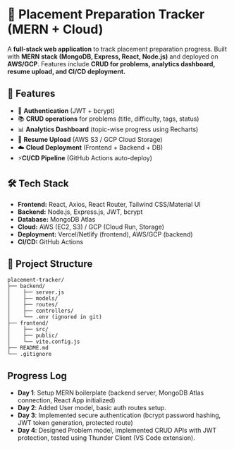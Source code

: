 # 📌 Placement Preparation Tracker (MERN + Cloud)

A **full-stack web application** to track placement preparation progress. Built with **MERN stack (MongoDB, Express, React, Node.js)** and deployed on **AWS/GCP**. Features include **CRUD for problems, analytics dashboard, resume upload, and CI/CD deployment.**

## 🚀 Features
- 🔐 **Authentication** (JWT + bcrypt)
- 📚 **CRUD operations** for problems (title, difficulty, tags, status)
- 📊 **Analytics Dashboard** (topic-wise progress using Recharts)
- 📝 **Resume Upload** (AWS S3 / GCP Cloud Storage)
- ☁️ **Cloud Deployment** (Frontend + Backend + DB)
- ⚡**CI/CD Pipeline** (GitHub Actions auto-deploy)

## 🛠️ Tech Stack
- **Frontend:** React, Axios, React Router, Tailwind CSS/Material UI
- **Backend:** Node.js, Express.js, JWT, bcrypt
- **Database:** MongoDB Atlas
- **Cloud:** AWS (EC2, S3) / GCP (Cloud Run, Storage)
- **Deployment:** Vercel/Netlify (frontend), AWS/GCP (backend)
- **CI/CD:** GitHub Actions

## 📂 Project Structure

    placement-tracker/
    ├── backend/
    │    ├── server.js
    │    ├── models/
    │    ├── routes/
    │    ├── controllers/
    │    └── .env (ignored in git)
    ├── frontend/
    │    ├── src/
    │    ├── public/
    │    └── vite.config.js
    ├── README.md
    └── .gitignore

## Progress Log

- **Day 1**: Setup MERN boilerplate (backend server, MongoDB Atlas connection, React App initialized)
- **Day 2**: Added User model, basic auth routes setup.
- **Day 3**: Implemented secure authentication (bcrypt password hashing, JWT token generation, protected route)
- **Day 4**: Designed Problem model, implemented CRUD APIs with JWT protection, tested using Thunder Client (VS Code extension).